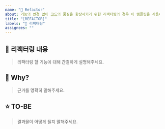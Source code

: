 ```yaml
---
name: "🔨 Refactor"
about: 기능의 변경 없이 코드의 품질을 향상시키기 위한 리팩터링의 경우 이 템플릿을 사용하시면 됩니다.
title: "[REFACTOR]"
labels: "🔨 리팩터링"
assignees: ""
---
```


## 💬 리팩터링 내용

> 리팩터링 할 기능에 대해 간결하게 설명해주세요.

## 🔅 Why?

> 근거를 명확히 말해주세요.

## ⭐️ TO-BE

> 결과물이 어떻게 될지 말해주세요.